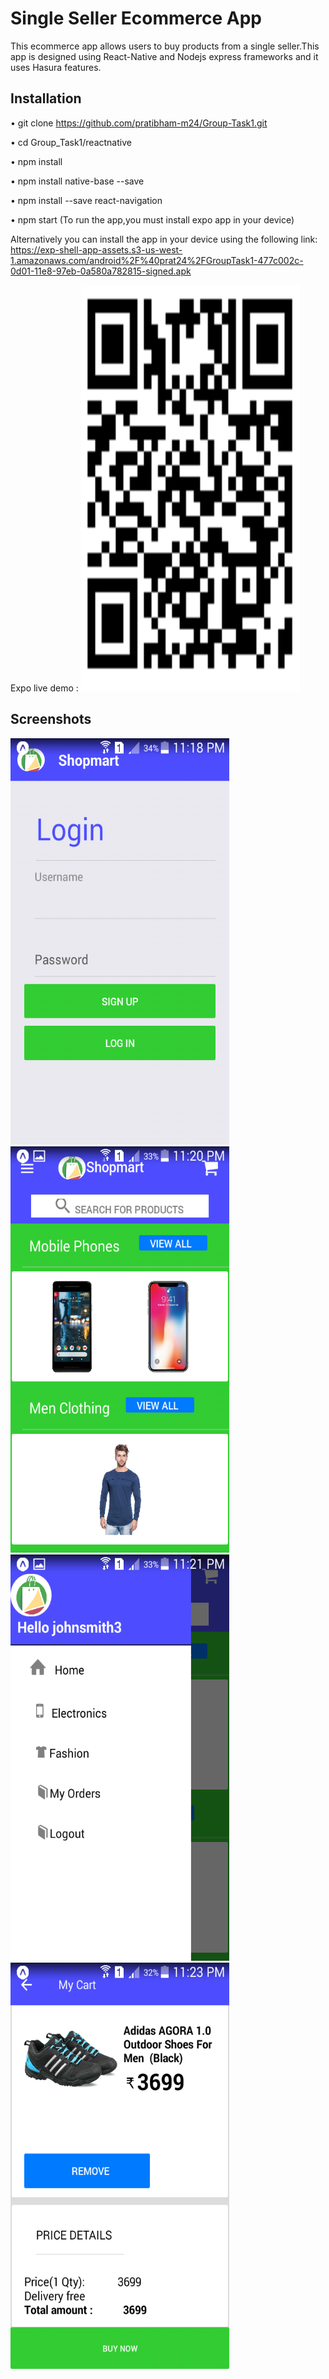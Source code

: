 ﻿# Single Seller Ecommerce App

This ecommerce app allows users to buy products from a single seller.This app is designed using React-Native and Nodejs express 
frameworks and it uses Hasura features.
 
## Installation
 
•	git clone https://github.com/pratibham-m24/Group-Task1.git 

•	cd Group_Task1/reactnative

•	npm install

•	npm install native-base --save

• npm install --save react-navigation

•	npm start (To run the app,you must install expo app in your device)

Alternatively you can install the app in your device using the following link:
 https://exp-shell-app-assets.s3-us-west-1.amazonaws.com/android%2F%40prat24%2FGroupTask1-477c002c-0d01-11e8-97eb-0a580a782815-signed.apk



Expo live demo
:
<img src="https://github.com/pratibham-m24/Group-Task1/blob/master/reactnative/assets/demo.png" width="350" height="650">
## Screenshots
<img src="https://github.com/pratibham-m24/Group-Task1/blob/master/reactnative/src/images/Screenshot_2018-02-07-23-18-52.png" width="350" height="650">                                                                        
<img src="https://github.com/pratibham-m24/Group-Task1/blob/master/reactnative/src/images/Screenshot_2018-02-07-23-20-53.png" width="350" height="650">
<img src="https://github.com/pratibham-m24/Group-Task1/blob/master/reactnative/src/images/Screenshot_2018-02-07-23-21-36.png" width="350" height="650">                                                                        
<img src="https://github.com/pratibham-m24/Group-Task1/blob/master/reactnative/src/images/Screenshot_2018-02-07-23-23-44.png" width="350" height="650">

